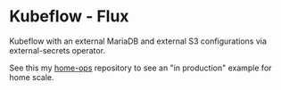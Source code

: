 # Kubeflow - Flux

Kubeflow with an external MariaDB and external S3 configurations via external-secrets operator.

See this my [home-ops](https://github.com/solanyn/home-ops/) repository to see an "in production" example for home scale. 
